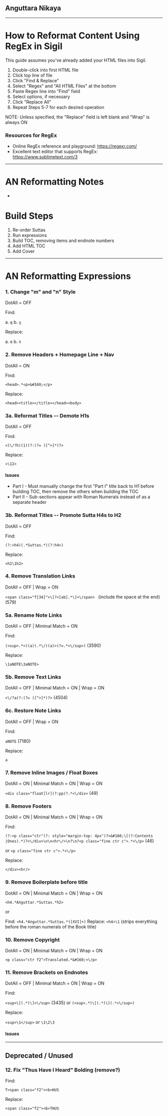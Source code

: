 ## Anguttara Nikaya

-------------------------------

# How to Reformat Content Using RegEx in Sigil

This guide assumes you've already added your HTML files into Sigil.

1. Double-click into first HTML file
2. Click top line of file
3. Click "Find & Replace"
4. Select "Regex" and "All HTML Files" at the bottom
5. Paste Regex line into "Find" field
6. Select options, if necessary
7. Click "Replace All"
8. Repeat Steps 5-7 for each desired operation

NOTE: Unless specified, the "Replace" field is left blank and "Wrap" is always ON

### Resources for RegEx

* Online RegEx reference and playground: https://regexr.com/
* Excellent text editor that supports RegEx: https://www.sublimetext.com/3

-------------------------------

# AN Reformatting Notes

* 


# Build Steps

1. Re-order Suttas
2. Run expressions
3. Build TOC, removing items and endnote numbers
4. Add HTML TOC
5. Add Cover

-------------------------------

# AN Reformatting Expressions


### 1. Change "m" and "n" Style
DotAll = OFF

Find:

a. `ɱ`
b. `ŋ`

Replace:

a. `ṃ`
b. `ṅ`


### 2. Remove Headers + Homepage Line + Nav
DotAll = ON

Find:

`<head>.*<p>&#160;</p>`

Replace:

`<head><title></title></head><body>`



### 3a. Reformat Titles -- Demote H1s
DotAll = OFF

Find:

`<(\/?h)(1)(?:(?= )[^>]*)?>`

Replace:

`<\12>`

#### Issues

* Part I - Must manually change the first "Part I" title back to H1 before building TOC, then remove the others when building the TOC
* Part II - Sub-sections appear with Roman Numerals instead of as a separate header



### 3b. Reformat Titles -- Promote Sutta H4s to H2
DotAll = OFF

Find:

`(?:<h4)(.*Suttas.*)(?:h4>)`

Replace:

`<h2\1h2>`



### 4. Remove Translation Links
DotAll = OFF | Wrap = ON

`<span class="f[34]">\[?<[ab].*\]<\/span> ` (include the space at the end) (579)



### 5a. Rename Note Links
DotAll = OFF | Minimal Match = ON

Find:

`(<sup>.*<)(a)(.*\/)(a)>(?=.*<\/sup>)` (3590)

Replace:

`\1aNOTE\3aNOTE>`


### 5b. Remove Text Links
DotAll = OFF | Minimal Match = ON | Wrap = ON

`<\/?a(?:(?= )[^>]*)?>` (4504)



### 6c. Restore Note Links
DotAll = OFF | Wrap = ON

Find:

`aNOTE` (7180)

Replace:

`a`


### 7. Remove Inline Images / Float Boxes
DotAll = ON | Minimal Match = ON | Wrap = ON

`<div class="float[lr](?:pp)?.*<\/div>` (49)



### 8. Remove Footers
DotAll = ON | Minimal Match = ON | Wrap = ON

Find:

`(?:<p class="ctr"(?: style="margin-top: 4px")?>&#160;\[(?:Contents |Ones).*)?<\/div>\n\n<hr\/>\n?\n?<p class="fine ctr c">.*<\/p>` (46)

or
`<p class="fine ctr c">.*<\/p>`

Replace:

`</div><hr/>`


### 9. Remove Boilerplate before title
DotAll = ON | Minimal Match = ON | Wrap = ON

`<h4.*Aṅguttar.*Suttas.*h2>`

or

Find: `<h4.*Aṅguttar.*Suttas.*([XVI]+)` Replace: `<h4>\1` 
(strips everything before the roman numerals of the Book title)



### 10. Remove Copyright
DotAll = ON | Minimal Match = ON | Wrap = ON

`<p class="ctr f2">Translated.*&#160;<\/p>`



### 11. Remove Brackets on Endnotes
DotAll = OFF | Minimal Match = ON | Wrap = ON

Find:

`<sup>\[(.*)\]<\/sup>` (3435)
	or
`(<sup>.*)\[(.*)\](.*<\/sup>)`

Replace:

`<sup>\1</sup>`
or
`\1\2\3`

#### Issues



- - -

## Deprecated / Unused


### 12. Fix "Thus Have I Heard" Bolding (remove?)

Find:

`T<span class="f2"><b>HUS`

Replace:

`<span class="f2"><b>THUS`